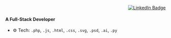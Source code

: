 <!-- LinkedIn Connect Button - Top Right -->
<p align="right">
  <a href="https://www.linkedin.com/in/siddharthprabhakar-tech/" target="_blank">
    <img src="https://img.shields.io/badge/LinkedIn-0A66C2?style=for-the-badge&logo=linkedin&logoColor=white" alt="LinkedIn Badge"/>
  </a>
</p>

#### A Full-Stack Developer

- ⚙️ Tech: `.php`, `.js`, `.html`, `.css`, `.svg`, `.psd`, `.ai`, `.py`
